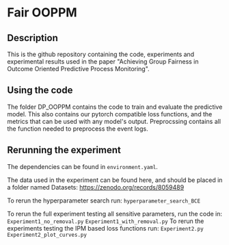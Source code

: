 # Fair OOPPM

## Description

This is the github repository containing the code, experiments and experimental results used in the paper "Achieving Group Fairness in Outcome Oriented Predictive Process Monitoring".

## Using the code

The folder DP_OOPPM contains the code to train and evaluate the predictive model. 
This also contains our pytorch compatible loss functions, and the metrics that can be used with any model's output.
Preprocssing contains all the function needed to preprocess the event logs.

## Rerunning the experiment

The dependencies can be found in `environment.yaml`.

The data used in the experiment can be found here, and should be placed in a folder named Datasets: https://zenodo.org/records/8059489

To rerun the hyperparameter search run:
`hyperparameter_search_BCE`

To rerun the full experiment testing all sensitive parameters, run the code in:
`Experiment1_no_removal.py`
`Experiment1_with_removal.py`
To rerun the experiments testing the IPM based loss functions run:
`Experiment2.py`
`Experiment2_plot_curves.py`




